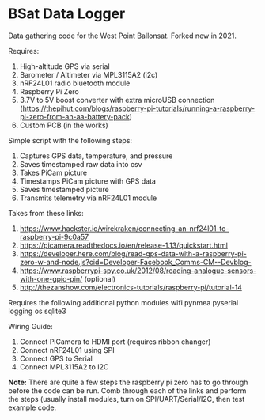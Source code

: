 # BSat Data Logger

Data gathering code for the West Point Ballonsat. Forked new in 2021. 

Requires:
1. High-altitude GPS via serial
3. Barometer / Altimeter via MPL3115A2 (i2c)
4. nRF24L01 radio bluetooth module
5. Raspberry Pi Zero
6. 3.7V to 5V boost converter with extra microUSB connection (https://thepihut.com/blogs/raspberry-pi-tutorials/running-a-raspberry-pi-zero-from-an-aa-battery-pack)
7. Custom PCB (in the works)

Simple script with the following steps:
1. Captures GPS data, temperature, and pressure
2. Saves timestamped raw data into csv
3. Takes PiCam picture
4. Timestamps PiCam picture with GPS data
4. Saves timestamped picture
5. Transmits telemetry via nRF24L01 module

Takes from these links:
1. https://www.hackster.io/wirekraken/connecting-an-nrf24l01-to-raspberry-pi-9c0a57
2. https://picamera.readthedocs.io/en/release-1.13/quickstart.html
3. https://developer.here.com/blog/read-gps-data-with-a-raspberry-pi-zero-w-and-node.js?cid=Developer-Facebook_Comms-CM--Devblog-
4. https://www.raspberrypi-spy.co.uk/2012/08/reading-analogue-sensors-with-one-gpio-pin/ (optional)
5. http://thezanshow.com/electronics-tutorials/raspberry-pi/tutorial-14

Requires the following additional python modules
wifi
pynmea
pyserial
logging
os
sqlite3


Wiring Guide:
1. Connect PiCamera to HDMI port (requires ribbon changer)
2. Connect nRF24L01 using SPI
3. Connect GPS to Serial
4. Connect MPL3115A2 to I2C

**Note:** There are quite a few steps the raspberry pi zero has to go through before the code can be run. Comb through each of the links and perform the steps (usually install modules, turn on SPI/UART/Serial/I2C, then test example code.
